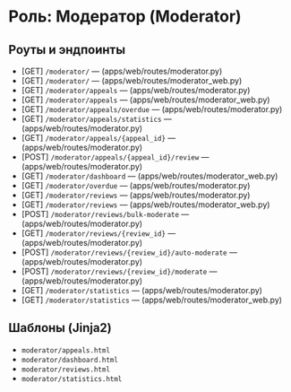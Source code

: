 # Роль: Модератор (Moderator)

## Роуты и эндпоинты
- [GET] `/moderator/`  — (apps/web/routes/moderator.py)
- [GET] `/moderator/`  — (apps/web/routes/moderator_web.py)
- [GET] `/moderator/appeals`  — (apps/web/routes/moderator.py)
- [GET] `/moderator/appeals`  — (apps/web/routes/moderator_web.py)
- [GET] `/moderator/appeals/overdue`  — (apps/web/routes/moderator.py)
- [GET] `/moderator/appeals/statistics`  — (apps/web/routes/moderator.py)
- [GET] `/moderator/appeals/{appeal_id}`  — (apps/web/routes/moderator.py)
- [POST] `/moderator/appeals/{appeal_id}/review`  — (apps/web/routes/moderator.py)
- [GET] `/moderator/dashboard`  — (apps/web/routes/moderator_web.py)
- [GET] `/moderator/overdue`  — (apps/web/routes/moderator.py)
- [GET] `/moderator/reviews`  — (apps/web/routes/moderator.py)
- [GET] `/moderator/reviews`  — (apps/web/routes/moderator_web.py)
- [POST] `/moderator/reviews/bulk-moderate`  — (apps/web/routes/moderator.py)
- [GET] `/moderator/reviews/{review_id}`  — (apps/web/routes/moderator.py)
- [POST] `/moderator/reviews/{review_id}/auto-moderate`  — (apps/web/routes/moderator.py)
- [POST] `/moderator/reviews/{review_id}/moderate`  — (apps/web/routes/moderator.py)
- [GET] `/moderator/statistics`  — (apps/web/routes/moderator.py)
- [GET] `/moderator/statistics`  — (apps/web/routes/moderator_web.py)

## Шаблоны (Jinja2)
- `moderator/appeals.html`
- `moderator/dashboard.html`
- `moderator/reviews.html`
- `moderator/statistics.html`
